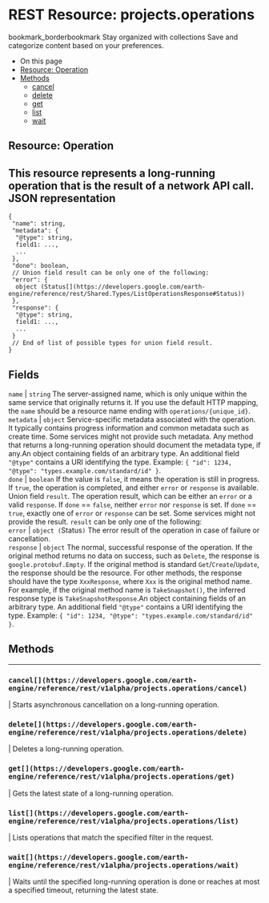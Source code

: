  
#  REST Resource: projects.operations 
bookmark_borderbookmark Stay organized with collections  Save and categorize content based on your preferences.
  * On this page
  * [Resource: Operation](https://developers.google.com/earth-engine/reference/rest/v1alpha/projects.operations#resource:-operation)
  * [Methods](https://developers.google.com/earth-engine/reference/rest/v1alpha/projects.operations#methods)
    * [cancel](https://developers.google.com/earth-engine/reference/rest/v1alpha/projects.operations#cancel)
    * [delete](https://developers.google.com/earth-engine/reference/rest/v1alpha/projects.operations#delete)
    * [get](https://developers.google.com/earth-engine/reference/rest/v1alpha/projects.operations#get)
    * [list](https://developers.google.com/earth-engine/reference/rest/v1alpha/projects.operations#list)
    * [wait](https://developers.google.com/earth-engine/reference/rest/v1alpha/projects.operations#wait)


## Resource: Operation
This resource represents a long-running operation that is the result of a network API call.
JSON representation  
---  
```
{
 "name": string,
 "metadata": {
  "@type": string,
  field1: ...,
  ...
 },
 "done": boolean,
 // Union field result can be only one of the following:
 "error": {
  object (Status[](https://developers.google.com/earth-engine/reference/rest/Shared.Types/ListOperationsResponse#Status))
 },
 "response": {
  "@type": string,
  field1: ...,
  ...
 }
 // End of list of possible types for union field result.
}
```
  
Fields  
---  
`name` |  `string` The server-assigned name, which is only unique within the same service that originally returns it. If you use the default HTTP mapping, the `name` should be a resource name ending with `operations/{unique_id}`.  
`metadata` |  `object` Service-specific metadata associated with the operation. It typically contains progress information and common metadata such as create time. Some services might not provide such metadata. Any method that returns a long-running operation should document the metadata type, if any.An object containing fields of an arbitrary type. An additional field `"@type"` contains a URI identifying the type. Example: `{ "id": 1234, "@type": "types.example.com/standard/id" }`.  
`done` |  `boolean` If the value is `false`, it means the operation is still in progress. If `true`, the operation is completed, and either `error` or `response` is available.  
Union field `result`. The operation result, which can be either an `error` or a valid `response`. If `done` == `false`, neither `error` nor `response` is set. If `done` == `true`, exactly one of `error` or `response` can be set. Some services might not provide the result. `result` can be only one of the following:  
`error` |  `object (`Status[](https://developers.google.com/earth-engine/reference/rest/Shared.Types/ListOperationsResponse#Status)`)` The error result of the operation in case of failure or cancellation.  
`response` |  `object` The normal, successful response of the operation. If the original method returns no data on success, such as `Delete`, the response is `google.protobuf.Empty`. If the original method is standard `Get`/`Create`/`Update`, the response should be the resource. For other methods, the response should have the type `XxxResponse`, where `Xxx` is the original method name. For example, if the original method name is `TakeSnapshot()`, the inferred response type is `TakeSnapshotResponse`.An object containing fields of an arbitrary type. An additional field `"@type"` contains a URI identifying the type. Example: `{ "id": 1234, "@type": "types.example.com/standard/id" }`.  
## Methods  
---  
### `cancel[](https://developers.google.com/earth-engine/reference/rest/v1alpha/projects.operations/cancel)`
|  Starts asynchronous cancellation on a long-running operation.  
### `delete[](https://developers.google.com/earth-engine/reference/rest/v1alpha/projects.operations/delete)`
|  Deletes a long-running operation.  
### `get[](https://developers.google.com/earth-engine/reference/rest/v1alpha/projects.operations/get)`
|  Gets the latest state of a long-running operation.  
### `list[](https://developers.google.com/earth-engine/reference/rest/v1alpha/projects.operations/list)`
|  Lists operations that match the specified filter in the request.  
### `wait[](https://developers.google.com/earth-engine/reference/rest/v1alpha/projects.operations/wait)`
|  Waits until the specified long-running operation is done or reaches at most a specified timeout, returning the latest state.  

